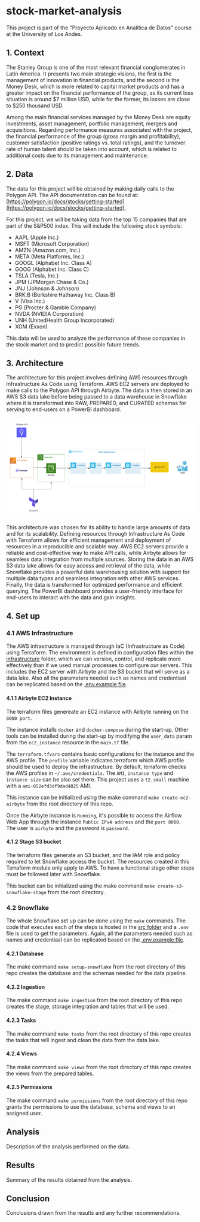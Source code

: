 # stock-market-analysis

This project is part of the "Proyecto Aplicado en Analítica de Datos" course at the University of Los Andes.

## 1. Context

The Stanley Group is one of the most relevant financial conglomerates in Latin America. It presents two main strategic visions, the first is the management of innovation in financial products, and the second is the Money Desk, which is more related to capital market products and has a greater impact on the financial performance of the group, as its current loss situation is around $7 million USD, while for the former, its losses are close to $250 thousand USD.

Among the main financial services managed by the Money Desk are equity investments, asset management, portfolio management, mergers and acquisitions. Regarding performance measures associated with the project, the financial performance of the group (gross margin and profitability), customer satisfaction (positive ratings vs. total ratings), and the turnover rate of human talent should be taken into account, which is related to additional costs due to its management and maintenance.

## 2. Data

The data for this project will be obtained by making daily calls to the Polygon API. The API documentation can be found at: [https://polygon.io/docs/stocks/getting-started](https://polygon.io/docs/stocks/getting-started).

For this project, we will be taking data from the top 15 companies that are part of the S&P500 index. This will include the following stock symbols:

- AAPL (Apple Inc.)
- MSFT (Microsoft Corporation)
- AMZN (Amazon.com, Inc.)
- META (Meta Platforms, Inc.)
- GOOGL (Alphabet Inc. Class A)
- GOOG (Alphabet Inc. Class C)
- TSLA (Tesla, Inc.)
- JPM (JPMorgan Chase & Co.)
- JNJ (Johnson & Johnson)
- BRK.B (Berkshire Hathaway Inc. Class B)
- V (Visa Inc.)
- PG (Procter & Gamble Company)
- NVDA (NVIDIA Corporation)
- UNH (UnitedHealth Group Incorporated)
- XOM (Exxon)

This data will be used to analyze the performance of these companies in the stock market and to predict possible future trends.

## 3. Architecture

The architecture for this project involves defining AWS resources through Infrastructure As Code using Terraform. AWS EC2 servers are deployed to make calls to the Polygon API through Airbyte. The data is then stored in an AWS S3 data lake before being passed to a data warehouse in Snowflake where it is transformed into RAW, PREPARED, and CURATED schemas for serving to end-users on a PowerBI dashboard.

![Architecture](images/architecure.png)

This architecture was chosen for its ability to handle large amounts of data and for its scalability. Defining resources through Infrastructure As Code with Terraform allows for efficient management and deployment of resources in a reproducible and scalable way. AWS EC2 servers provide a reliable and cost-effective way to make API calls, while Airbyte allows for seamless data integration from multiple sources. Storing the data in an AWS S3 data lake allows for easy access and retrieval of the data, while Snowflake provides a powerful data warehousing solution with support for multiple data types and seamless integration with other AWS services. Finally, the data is transformed for optimized performance and efficient querying. The PowerBI dashboard provides a user-friendly interface for end-users to interact with the data and gain insights.

## 4. Set up

### 4.1 AWS Infrastructure

The AWS infrastructure is managed through IaC (Infrastructure as Code) using Terraform. The environment is defined in configuration files within the [infrastructure](https://github.com/ricardo8aib/stock-market-analysis/tree/main/infrastructure) folder, which we can version, control, and replicate more effectively than if we used manual processes to configure our servers.
This includes the EC2 server with Airbyte and the S3 bucket that will serve as a data lake. Also all the parameters needed such as names and credentiasl can be replicated based on the [.env.example file](https://github.com/ricardo8aib/stock-market-analysis/blob/main/.env.example).

#### 4.1.1 Airbyte EC2 Instance

The terraform files genereate an EC2 instance with Airbyte running on the `8000 port`.  

The instance installs `docker` and `docker-compose` during the start-up. Other tools
can be installed during the start-up by modifying the `user_data` param from the `ec2_instance` resource in the `main.tf` file.

The `terraform.tfvars` contains basic configurations for the instance and the AWS profile. The `profile` variable indicates terraform which AWS profile should be used to deploy the infrastructure. By default, terraform checks the AWS profiles in `~/.aws/credentials`.
The `AMI`, `instance type` and `instance size` can be also set there. This project uses a `t2.small` machine with a `ami-052efd3df9dad4825` AMI.

This instance can be initialized using the make command `make create-ec2-airbyte` from the root directory of this repo.

Once the Airbyte instance is `Running`, it's possible to access the Airflow Web App through the instance `Public IPv4 address` and the `port 8000`.  
The user is `airbyte` and the password is `password`.

#### 4.1.2 Stage S3 bucket

The terraform files generate an S3 bucket, and the IAM role and policy required to let Snowflake access the bucket. The resources created in this Terraform module only apply to AWS. To have a functional stage other steps must be followed later with Snowflake.

This bucket can be initialized using the make command `make create-s3-snowflake-stage` from the root directory.

### 4.2 Snowflake

The whole Snowflake set up can be done using the `make` commands. The code that executes each of the steps is hosted in the [src folder](https://github.com/ricardo8aib/stock-market-analysis/tree/main/src) and a `.env` file is used to get the parameters. Again, all the parameters needed such as names and credentiasl can be replicated based on the [.env.example file](https://github.com/ricardo8aib/stock-market-analysis/blob/main/.env.example).

#### 4.2.1 Database

The make command `make setup-snowflake` from the root directory of this repo creates the database and the schemas needed for the data pipeline.

#### 4.2.2 Ingestion

The make command `make ingestion` from the root directory of this repo creates the stage, storage integration and tables that will be used.

#### 4.2.3 Tasks

The make command `make tasks` from the root directory of this repo creates the tasks that will ingest and clean the data from the data lake.

#### 4.2.4 Views

The make command `make views` from the root directory of this repo creates the views from the prepared tables.

#### 4.2.5 Permissions

The make command `make permissions` from the root directory of this repo grants the permissions to use the database, schema and views to an assigned user.

## Analysis

Description of the analysis performed on the data.

## Results

Summary of the results obtained from the analysis.

## Conclusion

Conclusions drawn from the results and any further recommendations.
